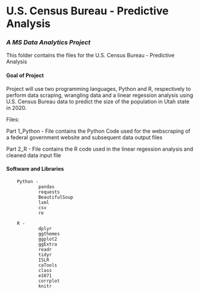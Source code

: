 # U.S. Census Bureau - Predictive Analysis 

### *A MS Data Analytics Project*

This folder contains the files for the U.S. Census Bureau - Predictive Analysis 


#### Goal of Project

Project will use two programming languages, Python and R, respectively to perform data scraping, wrangling data and a linear regession analysis using U.S. Census Bureau data to predict the size of the population in Utah state in 2020.

Files: 

Part 1_Python - File contains the Python Code used for the webscraping of a federal government website and subsequent data output files

Part 2_R - File contains the R code used in the linear regession analysis and cleaned data input file


#### Software and Libraries

        Python -
                pandas 
                requests
                BeautifulSoup
                lxml
                csv
                re
        
        R - 
                dplyr
                ggthemes
                ggplot2
                ggExtra
                readr
                tidyr
                ISLR
                caTools
                class
                e1071
                corrplot
                knitr
